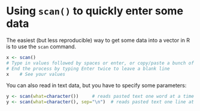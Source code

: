 # Using `scan()` to quickly enter some data

The easiest (but less reproducible) way to get some data into a vector in R is to use the `scan` command.

```r
x <- scan()
# Type in values followed by spaces or enter, or copy/paste a bunch of numbers at once
# End the process by typing Enter twice to leave a blank line
x    # See your values
```

You can also read in text data, but you have to specify some parameters:
```r
y <- scan(what=character())     # reads pasted text one word at a time
y <- scan(what=character(), sep="\n")  # reads pasted text one line at a time
```
